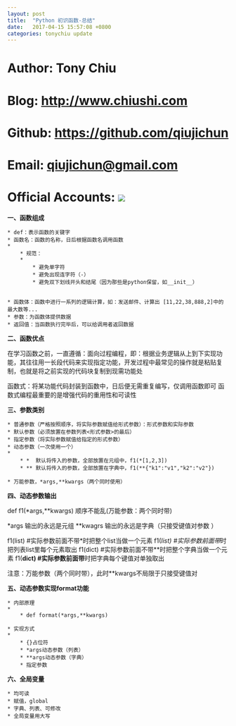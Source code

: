 ```yaml
---
layout: post
title:  "Python 初识函数-总结"
date:   2017-04-15 15:57:08 +0800
categories: tonychiu update
---
```


# Author: Tony Chiu
# Blog: http://www.chiushi.com
# Github: https://github.com/qiujichun
# Email: qiujichun@gmail.com
# Official Accounts: ![](http://i.imgur.com/WtpEwIa.jpg)

**一、函数组成**

	* def：表示函数的关键字
	* 函数名：函数的名称，日后根据函数名调用函数
	* 
		* 规范：
		* 
			* 避免单字符
			* 避免出现连字符（-）
			* 避免双下划线开头和结尾（因为那些是python保留，如__init__）


	* 函数体：函数中进行一系列的逻辑计算，如：发送邮件、计算出 [11,22,38,888,2]中的最大数等...
	* 参数：为函数体提供数据
	* 返回值：当函数执行完毕后，可以给调用者返回数据


**二、函数优点**

在学习函数之前，一直遵循：面向过程编程，即：根据业务逻辑从上到下实现功能，其往往用一长段代码来实现指定功能，开发过程中最常见的操作就是粘贴复制，也就是将之前实现的代码块复制到现需功能处

函数式：将某功能代码封装到函数中，日后便无需重复编写，仅调用函数即可
函数式编程最重要的是增强代码的重用性和可读性

**三、参数类别**

	* 普通参数（严格按照顺序，将实际参数赋值给形式参数）：形式参数和实际参数
	* 默认参数（必须放置在参数列表<形式参数>的最后）
	* 指定参数（将实际参数赋值给指定的形式参数）
	* 动态参数（一次使用一个）
	* 
		* *  默认将传入的参数，全部放置在元组中，f1(*[1,2,3])
		* ** 默认将传入的参数，全部放置在字典中，f1(**{"k1":"v1","k2":"v2"})

	* 万能参数，*args,**kwargs（两个同时使用）


**四、动态参数输出**

def f1(*args,**kwargs)      顺序不能乱(万能参数：两个同时带)

*args                输出的永远是元组
**kwagrs             输出的永远是字典（只接受键值对参数 ）

f1(list)           #实际参数前面不带*时把整个list当做一个元素
f1(*list)          #实际参数前面带*时把列表list里每个元素取出
f1(dict)           #实际参数前面不带**时把整个字典当做一个元素
f1(**dict)         #实际参数前面带**时把字典每个键值对单独取出

注意：万能参数（两个同时带），此时**kwargs不局限于只接受键值对

**五、动态参数实现format功能**

	* 内部原理
	* 
		* def format(*args,**kwargs)

	* 实现方式
	* 
		* {}占位符
		* *args动态参数（列表）
		* **args动态参数（字典）
		* 指定参数



**六、全局变量**

	* 均可读
	* 赋值，global
	* 字典、列表、可修改
	* 全局变量用大写

